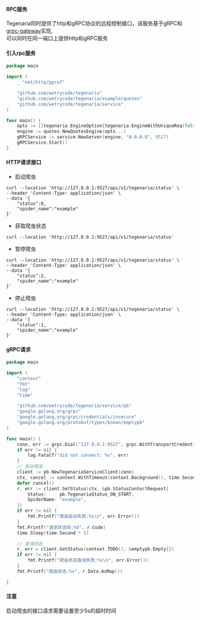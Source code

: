 #### RPC服务

Tegenaria同时提供了http和gRPC协议的远程控制接口，该服务基于gRPC和[grpc-gateway](https://github.com/grpc-ecosystem/grpc-gateway)实现,   
可以同时在同一端口上提供http和gRPC服务

#### 引入rpc服务  
```go
package main

import (
	_ "net/http/pprof"

	"github.com/wetrycode/tegenaria"
	"github.com/wetrycode/tegenaria/example/quotes"
	"github.com/wetrycode/tegenaria/service"
)

func main() {
	opts := []tegenaria.EngineOption{tegenaria.EngineWithUniqueReq(false)}
	engine := quotes.NewQuotesEngine(opts...)
	gRPCService := service.NewServer(engine, "0.0.0.0", 9527)
	gRPCService.Start()
}
```  

#### HTTP请求接口

- 启动爬虫  

```shell
curl --location 'http://127.0.0.1:9527/api/v1/tegenaria/status' \
--header 'Content-Type: application/json' \
--data '{
    "status":0,
    "spider_name":"example"
}'
```

- 获取爬虫状态

```shell
curl --location 'http://127.0.0.1:9527/api/v1/tegenaria/status'
```

- 暂停爬虫  

```shell
curl --location 'http://127.0.0.1:9527/api/v1/tegenaria/status' \
--header 'Content-Type: application/json' \
--data '{
    "status":2,
    "spider_name":"example"
}'
```  

- 停止爬虫  

```shell
curl --location 'http://127.0.0.1:9527/api/v1/tegenaria/status' \
--header 'Content-Type: application/json' \
--data '{
    "status":1,
    "spider_name":"example"
}'
```

#### gRPC请求

```go
package main

import (
	"context"
	"fmt"
	"log"
	"time"

	"github.com/wetrycode/tegenaria/service/pb"
	"google.golang.org/grpc"
	"google.golang.org/grpc/credentials/insecure"
	"google.golang.org/protobuf/types/known/emptypb"
)

func main() {
	conn, err := grpc.Dial("127.0.0.1:9527", grpc.WithTransportCredentials(insecure.NewCredentials()))
	if err != nil {
		log.Fatalf("did not connect: %v", err)
	}
	// 启动爬虫
	client := pb.NewTegenariaServiceClient(conn)
	ctx, cancel := context.WithTimeout(context.Background(), time.Second*10)
	defer cancel()
	r, err := client.SetStatus(ctx, &pb.StatusContorlRequest{
		Status:     pb.TegenariaStatus_ON_START,
		SpiderName: "example",
	})
	if err != nil {
		fmt.Printf("爬虫启动失败:%s\n", err.Error())
	}
	fmt.Printf("请求状态码:%d", r.Code)
	time.Sleep(time.Second * 5)

	// 查询状态
	r, err = client.GetStatus(context.TODO(), &emptypb.Empty{})
	if err != nil {
		fmt.Printf("爬虫状态查询失败:%s\n", err.Error())
	}
	fmt.Printf("爬虫状态:%v", r.Data.AsMap())

}
```

#### 注意

启动爬虫的接口请求需要设置至少5s的超时时间
